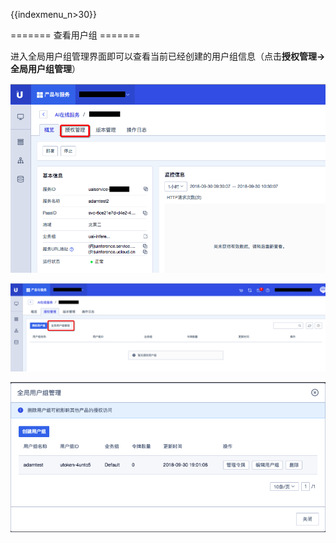 {{indexmenu_n>30}}

\======= 查看用户组 =======

进入全局用户组管理界面即可以查看当前已经创建的用户组信息（点击**授权管理-\>全局用户组管理**）

![](/images/operation/mgr_client/create_client_1.png)

![](/images/operation/mgr_client/create_client_2.png)

![](/images/operation/mgr_client/create_client_5.png)
